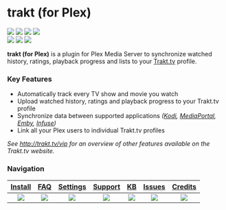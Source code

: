 # trakt (for Plex)
[![](https://img.shields.io/requires/github/fuzeman/Plex-Trakt-Scrobbler.svg?style=flat-square)][requires.io] [![](https://img.shields.io/scrutinizer/build/g/fuzeman/Plex-Trakt-Scrobbler.svg?style=flat-square)][scrutinizer] [![](https://img.shields.io/scrutinizer/g/fuzeman/Plex-Trakt-Scrobbler.svg?style=flat-square)][scrutinizer] [![](https://img.shields.io/scrutinizer/coverage/g/fuzeman/Plex-Trakt-Scrobbler.svg?style=flat-square)][scrutinizer]  
[![](https://img.shields.io/gitter/room/trakt/Plex-Trakt-Scrobbler.svg?style=social)][gitter.im] [![](https://img.shields.io/gratipay/trakt-for-plex.svg?style=social&label=Gratipay)][gratipay] [![](https://img.shields.io/badge/PayPal--ffffff.svg?style=social&logo=data%3Aimage%2Fpng%3Bbase64%2CiVBORw0KGgoAAAANSUhEUgAAABAAAAAQCAYAAAAf8%2F9hAAAABHNCSVQICAgIfAhkiAAAAZZJREFUOI3Fkb1PFFEUxX%2F3zcAMswFCw0KQr1BZSKUQYijMFibGkhj9D4zYYAuU0NtZSIiNzRZGamqD%2BhdoJR%2FGhBCTHZ11Pt%2B1GIiEnY0hFNzkFu%2FmnHPPPQ%2Buu%2BTiYGjy0ZPa5N1t0SI5m6mITeP4%2B%2FGP%2Fbccvto8j3cuCsQTSy%2FCzLkdxqkXpoUXJoUXJrkfFTLMwHiDYLrFz897Z3jT6ckdBwsiYDMo0tNOIGuBqS%2Beh7sdAkU2g%2BkBFGkd%2FrtSgD8Z%2BrBxj68MAGG1A9efRhVsXrKMU7Y4cNyGOwtDU28OtrqdUMetldvzFKxCYSHJ4NsJ%2BnRJGexHba7VJ%2FTff4BaQFBjVcbqIEZ1bESYn4PRUcHx2N952awUkOHZedUcWm14%2FtjqjREHawUEsgx6Ajg5%2Bsi7jWqBwA%2BmIrXlo9YHUVTmEP%2F6hOO1Ofiyy3pjo%2BsvBDX%2FZpSakhz4BqvQDvdYvrXQEXZViI5rPpBEOwR2l16vtN7bd9SN3L1WXj%2BjGSnN38rq%2B7VL8xXQOdDF%2F0KvXn8BlbuY%2FvUAHysAAAAASUVORK5CYII%3D)][paypal]

**trakt (for Plex)** is a plugin for Plex Media Server to synchronize watched history, ratings, playback progress and lists to your [Trakt.tv][trakt.tv] profile.

### Key Features
 - Automatically track every TV show and movie you watch
 - Upload watched history, ratings and playback progress to your Trakt.tv profile 
 - Synchronize data between supported applications *([Kodi](http://trakt.tv/a/kodi), [MediaPortal](http://trakt.tv/a/mediaportal), [Emby](http://trakt.tv/a/emby), [Infuse](http://trakt.tv/a/infuse-ios))*
 - Link all your Plex users to individual Trakt.tv profiles

*See http://trakt.tv/vip for an overview of other features available on the Trakt.tv website.*

### Navigation

| [Install][install] | [FAQ][faq] | [Settings][settings] | [Support][support] | [KB][knowledge-base] | [Issues][issues] | [Credits][credits] |
|:------------------:|:----------:|:--------------------:|:------------------:|:-------------------:|:----------------:|:------------------:|
| [![](https://raw.githubusercontent.com/wiki/fuzeman/Plex-Trakt-Scrobbler/_assets/file_download.png)][install] | [![](https://raw.githubusercontent.com/wiki/fuzeman/Plex-Trakt-Scrobbler/_assets/question_answer.png)][faq] | [![](https://raw.githubusercontent.com/wiki/fuzeman/Plex-Trakt-Scrobbler/_assets/settings.png)][settings] | [![](https://raw.githubusercontent.com/wiki/fuzeman/Plex-Trakt-Scrobbler/_assets/help.png)][support] | [![](https://raw.githubusercontent.com/wiki/fuzeman/Plex-Trakt-Scrobbler/_assets/bug_report.png)][knowledge-base] | [![](https://raw.githubusercontent.com/wiki/fuzeman/Plex-Trakt-Scrobbler/_assets/message.png)][issues] | [![](https://raw.githubusercontent.com/wiki/fuzeman/Plex-Trakt-Scrobbler/_assets/people.png)][credits] |

[install]: https://github.com/trakt/Plex-Trakt-Scrobbler/wiki/Installation
[faq]: https://github.com/trakt/Plex-Trakt-Scrobbler/wiki/Frequently-asked-questions
[settings]: https://github.com/trakt/Plex-Trakt-Scrobbler/wiki/Configuration
[support]: https://github.com/trakt/Plex-Trakt-Scrobbler/wiki/Support
[knowledge-base]: https://github.com/trakt/Plex-Trakt-Scrobbler/wiki/KB
[issues]: https://github.com/trakt/Plex-Trakt-Scrobbler/issues
[credits]: https://github.com/trakt/Plex-Trakt-Scrobbler/blob/master/Trakttv.bundle/CREDITS.md

[gitter.im]: https://gitter.im/trakt/Plex-Trakt-Scrobbler?utm_source=badge&utm_medium=badge&utm_campaign=pr-badge
[gratipay]: https://gratipay.com/trakt-for-plex
[paypal]: https://www.paypal.com/cgi-bin/webscr?cmd=_s-xclick&hosted_button_id=853QCH9BP7LE2
[requires.io]: https://requires.io/github/fuzeman/Plex-Trakt-Scrobbler/requirements
[scrutinizer]: https://scrutinizer-ci.com/g/fuzeman/Plex-Trakt-Scrobbler
[trakt.tv]: https://trakt.tv